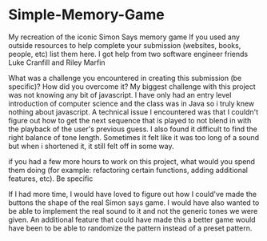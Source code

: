 # Simple-Memory-Game
My recreation of the iconic Simon Says memory game
If you used any outside resources to help complete your submission (websites, books, people, etc) list them here.
  I got help from two software engineer friends Luke Cranfill and Riley Marfin

What was a challenge you encountered in creating this submission (be specific)? How did you overcome it?
  My biggest challenge with this project was not knowing any bit of javascript. I have only had an entry level introduction of computer science and the class was in Java so i truly knew nothing about javascript. A technical issue I encountered was that I couldn't figure out how to get the next sequence that is played to not blend in with the playback of the user's previous guess. I also found it difficult to find the right balance of tone length. Sometimes it felt like it was too long of a sound but when i shortened it, it still felt off in some way.

if you had a few more hours to work on this project, what would you spend them doing (for example: refactoring certain functions, adding additional features, etc). Be specific

If I had more time, I would have loved to figure out how I could've made the buttons the shape of the real Simon says game. I would have also wanted to be able to implement the real sound to it and not the generic tones we were given. An additional feature that could have made this a better game would have been to be able to randomize the pattern instead of a preset pattern.
